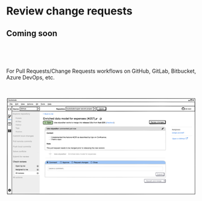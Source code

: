 # Review change requests

## Coming soon

&nbsp;

&nbsp;

For Pull Requests/Change Requests workflows on GitHub, GitLab, Bitbucket, Azure DevOps, etc.

&nbsp;

![Workgroup review change requests](<lib/Workgroup%20review%20change%20requests.png>)
